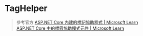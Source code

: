 # TagHelper

> 參考官方
[ASP.NET Core 內建的標記協助程式 | Microsoft Learn](https://learn.microsoft.com/zh-tw/aspnet/core/mvc/views/tag-helpers/built-in/?view=aspnetcore-8.0)
[ASP.NET Core 中的標籤協助程式元件 | Microsoft Learn](https://learn.microsoft.com/zh-tw/aspnet/core/mvc/views/tag-helpers/th-components?view=aspnetcore-8.0)
>